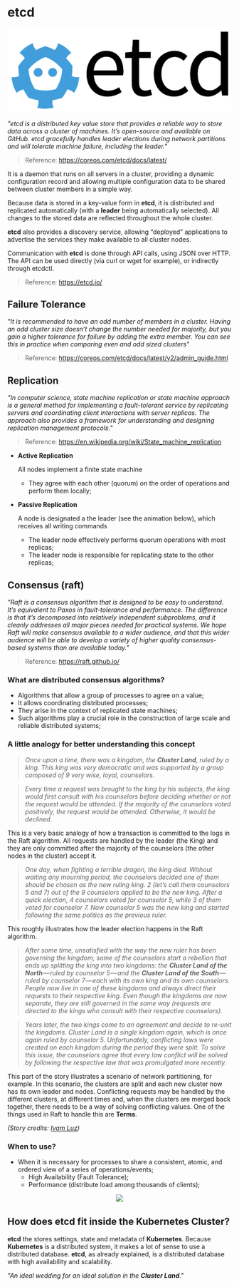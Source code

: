 # etcd

<p align="center">
  <img src="images/etcd-logo.png">
</p>

*"etcd is a distributed key value store that provides a reliable way to store data across a cluster of machines. It’s open-source and available on GitHub. etcd gracefully handles leader elections during network partitions and will tolerate machine failure, including the leader."*

> Reference: https://coreos.com/etcd/docs/latest/

It is a daemon that runs on all servers in a cluster, providing a dynamic configuration record and allowing multiple configuration data to be shared between cluster members in a simple way.

Because data is stored in a key-value form in **etcd**, it is distributed and replicated automatically (with a **leader** being automatically selected). All changes to the stored data are reflected throughout the whole cluster.

**etcd** also provides a discovery service, allowing “deployed” applications to advertise the services they make available to all cluster nodes.

Communication with **etcd** is done through API calls, using JSON over HTTP. The API can be used directly (via curl or wget for example), or indirectly through etcdctl.

> Reference: https://etcd.io/

## Failure Tolerance

*"It is recommended to have an odd number of members in a cluster. Having an odd cluster size doesn’t change the number needed for majority, but you gain a higher tolerance for failure by adding the extra member. You can see this in practice when comparing even and odd sized clusters"*

> Reference: https://coreos.com/etcd/docs/latest/v2/admin_guide.html

## Replication

*"In computer science, state machine replication or state machine approach is a general method for implementing a fault-tolerant service by replicating servers and coordinating client interactions with server replicas. The approach also provides a framework for understanding and designing replication management protocols."*

> Reference: https://en.wikipedia.org/wiki/State_machine_replication

* **Active Replication**

  All nodes implement a finite state machine
  - They agree with each other (quorum) on the order of operations and perform them locally;

* **Passive Replication**

  A node is designated a the leader (see the animation below), which receives all writing commands
  - The leader node effectively performs quorum operations with most replicas;
  - The leader node is responsible for replicating state to the other replicas;

## Consensus (raft)

*"Raft is a consensus algorithm that is designed to be easy to understand. It’s equivalent to Paxos in fault-tolerance and performance. The difference is that it’s decomposed into relatively independent subproblems, and it cleanly addresses all major pieces needed for practical systems. We hope Raft will make consensus available to a wider audience, and that this wider audience will be able to develop a variety of higher quality consensus-based systems than are available today."*

> Reference: https://raft.github.io/

### What are distributed consensus algorithms?

* Algorithms that allow a group of processes to agree on a value;
* It allows coordinating distributed processes;
* They arise in the context of replicated state machines;
* Such algorithms play a crucial role in the construction of large scale and reliable distributed systems;

### A little analogy for better understanding this concept

> *Once upon a time, there was a kingdom, the **Cluster Land**, ruled by a king. This king was very democratic and was supported by a group composed of 9 very wise, loyal, counselors.*

> *Every time a request was brought to the king by his subjects, the king would first consult with his counselors before deciding whether or not the request would be attended. If the majority of the counselors voted positively, the request would be attended. Otherwise, it would be declined.*

This is a very basic analogy of how a transaction is committed to the logs in the Raft algorithm. All requests are handled by the leader (the King) and they are only committed after the majority of the counselors (the other nodes in the cluster) accept it.

> *One day, when fighting a terrible dragon, the king died. Without waiting any mourning period, the counselors decided one of them should be chosen as the new ruling king. 2 (let’s call them counselors 5 and 7) out of the 9 counselors applied to be the new king. After a quick election, 4 counselors voted for counselor 5, while 3 of them voted for counselor 7. Now counselor 5 was the new king and started following the same politics as the previous ruler.*

This roughly illustrates how the leader election happens in the Raft algorithm.

> *After some time, unsatisfied with the way the new ruler has been governing the kingdom, some of the counselors start a rebellion that ends up splitting the king into two kingdoms: the **Cluster Land of the North** — ruled by counselor 5 — and the **Cluster Land of the South** — ruled by counselor 7 — each with its own king and its own counselors. People now live in one of these kingdoms and always direct their requests to their respective king. Even though the kingdoms are now separate, they are still governed in the same way (requests are directed to the kings who consult with their respective counselors).*

> *Years later, the two kings come to an agreement and decide to re-unit the kingdoms. Cluster Land is a single kingdom again, which is once again ruled by counselor 5. Unfortunately, conflicting laws were created on each kingdom during the period they were split. To solve this issue, the counselors agree that every law conflict will be solved by following the respective law that was promulgated more recently.*

This part of the story illustrates a scenario of network partitioning, for example. In this scenario, the clusters are split and each new cluster now has its own leader and nodes. Conflicting requests may be handled by the different clusters, at different times and, when the clusters are merged back together, there needs to be a way of solving conflicting values. One of the things used in Raft to handle this are **Terms**.

*(Story credits: [Ivam Luz](https://github.com/ivamluz))*

### When to use?

* When it is necessary for processes to share a consistent, atomic, and ordered view of a series of operations/events;
  - High Availability (Fault Tolerance);
  - Performance (distribute load among thousands of clients);

<p align="center">
  <img src="images/kube-etcd.gif">
</p>

## How does etcd fit inside the Kubernetes Cluster?

**etcd** the stores settings, state and metadata of **Kubernetes**. Because **Kubernetes** is a distributed system, it makes a lot of sense to use a distributed database. **etcd**, as already explained, is a distributed database with high availability and scalability.

*"An ideal wedding for an ideal solution in the **Cluster Land**."*